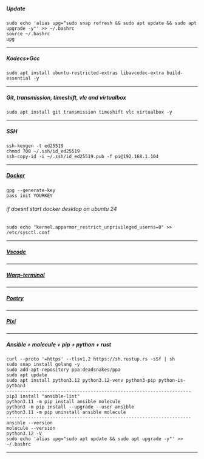 ##### Update
```
sudo echo 'alias upg="sudo snap refresh && sudo apt update && sudo apt upgrade -y"' >> ~/.bashrc
source ~/.bashrc
upg
```
--------------------------------------------------------------------
##### Kodecs+Gcc
```
sudo apt install ubuntu-restricted-extras libavcodec-extra build-essential -y
```
--------------------------------------------------------------------
##### Git, transmission, timeshift, vlc and virtualbox
```
sudo apt install git transmission timeshift vlc virtualbox -y
```
--------------------------------------------------------------------
##### SSH
```
ssh-keygen -t ed25519
chmod 700 ~/.ssh/id_ed25519
ssh-copy-id -i ~/.ssh/id_ed25519.pub -f pi@192.168.1.104
```
--------------------------------------------------------------------
##### [Docker](https://docs.docker.com/desktop/install/ubuntu/#install-docker-desktop)
```
gpg --generate-key
pass init YOURKEY
```
###### if doesnt start docker desktop on ubuntu 24
```
sudo echo "kernel.apparmor_restrict_unprivileged_userns=0" >> /etc/sysctl.conf
```
--------------------------------------------------------------------
##### [Vscode](https://code.visualstudio.com)
--------------------------------------------------------------------
##### [Warp-terminal](https://www.warp.dev)
--------------------------------------------------------------------
##### [Poetry](https://python-poetry.org/docs/#installing-with-the-official-installer)
--------------------------------------------------------------------
##### [Pixi](https://pixi.sh/latest)
--------------------------------------------------------------------

##### Ansible + molecule + pip + python + rust
```
curl --proto '=https' --tlsv1.2 https://sh.rustup.rs -sSf | sh
sudo snap install golang -y
sudo add-apt-repository ppa:deadsnakes/ppa
sudo apt update
sudo apt install python3.12 python3.12-venv python3-pip python-is-python3
--------------------------------------------------------------------
pip3 install "ansible-lint"
python3.11 -m pip install ansible molecule
python3 -m pip install --upgrade --user ansible
python3.11 -m pip uninstall ansible molecule
--------------------------------------------------------------------
ansible --version
molecule --version
python3.12 -V
sudo echo 'alias upg="sudo apt update && sudo apt upgrade -y"' >> ~/.bashrc
```
____________________________________________________________________
